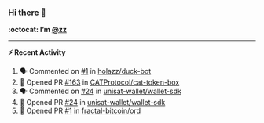 ### Hi there 👋

**:octocat: I’m [@zz](https://github.com/holazz)**

---

**:zap: Recent Activity**

<!--START_SECTION:activity-->
1. 🗣 Commented on [#1](https://github.com/holazz/duck-bot/issues/1#issuecomment-2429468921) in [holazz/duck-bot](https://github.com/holazz/duck-bot)
2. 💪 Opened PR [#163](https://github.com/CATProtocol/cat-token-box/pull/163) in [CATProtocol/cat-token-box](https://github.com/CATProtocol/cat-token-box)
3. 🗣 Commented on [#24](https://github.com/unisat-wallet/wallet-sdk/pull/24#issuecomment-2381853518) in [unisat-wallet/wallet-sdk](https://github.com/unisat-wallet/wallet-sdk)
4. 💪 Opened PR [#24](https://github.com/unisat-wallet/wallet-sdk/pull/24) in [unisat-wallet/wallet-sdk](https://github.com/unisat-wallet/wallet-sdk)
5. 💪 Opened PR [#1](https://github.com/fractal-bitcoin/ord/pull/1) in [fractal-bitcoin/ord](https://github.com/fractal-bitcoin/ord)
<!--END_SECTION:activity-->
